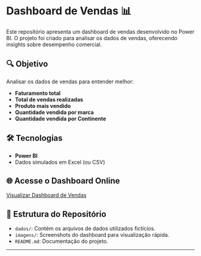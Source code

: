 # Dashboard de Vendas 📊

Este repositório apresenta um dashboard de vendas desenvolvido no Power BI. O projeto foi criado para analisar os dados de vendas, oferecendo insights sobre desempenho comercial.

## 🔍 **Objetivo**
Analisar os dados de vendas para entender melhor:
- **Faturamento total**
- **Total de vendas realizadas**
- **Produto mais vendido**
- **Quantidade vendida por marca**
- **Quantidade vendida por Continente**


## 🛠️ **Tecnologias**
- **Power BI**
- Dados simulados em Excel (ou CSV)

## 🌐 **Acesse o Dashboard Online**
[Visualizar Dashboard de Vendas](https://app.powerbi.com/groups/me/reports/7e6420c3-d45f-4909-a4a2-a6d06c9f384c/3163828866214f233e57?experience=power-bi)

## 📂 **Estrutura do Repositório**
- `dados/`: Contém os arquivos de dados utilizados fictícios.
- `imagens/`: Screenshots do dashboard para visualização rápida.
- `README.md`: Documentação do projeto.

---

